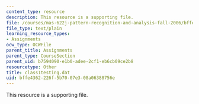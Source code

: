 ```yaml
---
content_type: resource
description: This resource is a supporting file.
file: /courses/mas-622j-pattern-recognition-and-analysis-fall-2006/bffe4362226f5b7007e308a06388756e_class1testing.dat
file_type: text/plain
learning_resource_types:
- Assignments
ocw_type: OCWFile
parent_title: Assignments
parent_type: CourseSection
parent_uid: b7594090-e1b0-adee-2cf1-eb6cb09ce2b8
resourcetype: Other
title: class1testing.dat
uid: bffe4362-226f-5b70-07e3-08a06388756e
---
```

This resource is a supporting file.

